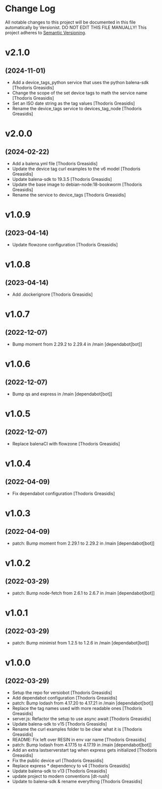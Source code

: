 # Change Log

All notable changes to this project will be documented in this file
automatically by Versionist. DO NOT EDIT THIS FILE MANUALLY!
This project adheres to [Semantic Versioning](http://semver.org/).

# v2.1.0
## (2024-11-01)

* Add a device_tags_python service that uses the python balena-sdk [Thodoris Greasidis]
* Change the scope of the set device tags to math the service name [Thodoris Greasidis]
* Set an ISO date string as the tag values [Thodoris Greasidis]
* Rename the device_tags service to devices_tag_node [Thodoris Greasidis]

# v2.0.0
## (2024-02-22)

* Add a balena.yml file [Thodoris Greasidis]
* Update the device tag curl examples to the v6 model [Thodoris Greasidis]
* Update balena-sdk to 19.3.5 [Thodoris Greasidis]
* Update the base image to debian-node:18-bookworm [Thodoris Greasidis]
* Rename the service to device_tags [Thodoris Greasidis]

# v1.0.9
## (2023-04-14)

* Update flowzone configuration [Thodoris Greasidis]

# v1.0.8
## (2023-04-14)

* Add .dockerignore [Thodoris Greasidis]

# v1.0.7
## (2022-12-07)

* Bump moment from 2.29.2 to 2.29.4 in /main [dependabot[bot]]

# v1.0.6
## (2022-12-07)

* Bump qs and express in /main [dependabot[bot]]

# v1.0.5
## (2022-12-07)

* Replace balenaCI with flowzone [Thodoris Greasidis]

# v1.0.4
## (2022-04-09)

* Fix dependabot configuration [Thodoris Greasidis]

# v1.0.3
## (2022-04-09)

* patch: Bump moment from 2.29.1 to 2.29.2 in /main [dependabot[bot]]

# v1.0.2
## (2022-03-29)

* patch: Bump node-fetch from 2.6.1 to 2.6.7 in /main [dependabot[bot]]

# v1.0.1
## (2022-03-29)

* patch: Bump minimist from 1.2.5 to 1.2.6 in /main [dependabot[bot]]

# v1.0.0
## (2022-03-29)

* Setup the repo for versiobot [Thodoris Greasidis]
* Add dependabot configuration [Thodoris Greasidis]
* patch: Bump lodash from 4.17.20 to 4.17.21 in /main [dependabot[bot]]
* Replace the tag names used with more readable ones [Thodoris Greasidis]
* server.js: Refactor the setup to use async await [Thodoris Greasidis]
* Update balena-sdk to v15 [Thodoris Greasidis]
* Rename the curl examples folder to be clear what it is [Thodoris Greasidis]
* README: Fix left over RESIN in env var name [Thodoris Greasidis]
* patch: Bump lodash from 4.17.15 to 4.17.19 in /main [dependabot[bot]]
* Add an extra lastserverstart tag when express gets initialized [Thodoris Greasidis]
* Fix the public device url [Thodoris Greasidis]
* Replace express * dependency to v4 [Thodoris Greasidis]
* Update balena-sdk to v13 [Thodoris Greasidis]
* update project to modern conventions [dt-rush]
* Update to balena-sdk & rename everything [Thodoris Greasidis]
